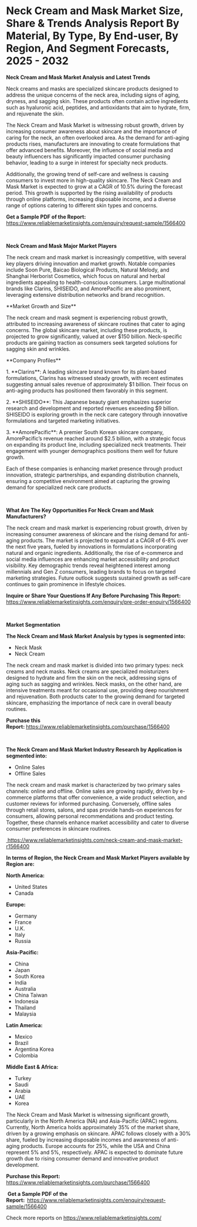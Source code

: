 <p><h1>Neck Cream and Mask Market Size, Share & Trends Analysis Report By Material, By Type, By End-user, By Region, And Segment Forecasts, 2025 - 2032</h1></p><p><strong>Neck Cream and Mask Market Analysis and Latest Trends</strong></p>
<p><p>Neck creams and masks are specialized skincare products designed to address the unique concerns of the neck area, including signs of aging, dryness, and sagging skin. These products often contain active ingredients such as hyaluronic acid, peptides, and antioxidants that aim to hydrate, firm, and rejuvenate the skin.</p><p>The Neck Cream and Mask Market is witnessing robust growth, driven by increasing consumer awareness about skincare and the importance of caring for the neck, an often overlooked area. As the demand for anti-aging products rises, manufacturers are innovating to create formulations that offer advanced benefits. Moreover, the influence of social media and beauty influencers has significantly impacted consumer purchasing behavior, leading to a surge in interest for specialty neck products.</p><p>Additionally, the growing trend of self-care and wellness is causing consumers to invest more in high-quality skincare. The Neck Cream and Mask Market is expected to grow at a CAGR of 10.5% during the forecast period. This growth is supported by the rising availability of products through online platforms, increasing disposable income, and a diverse range of options catering to different skin types and concerns.</p></p>
<p><strong>Get a Sample PDF of the Report:&nbsp;</strong> <a href="https://www.reliablemarketinsights.com/enquiry/request-sample/1566400?utm_campaign=2943&utm_medium=2&utm_source=Github&utm_content=ia&utm_term=22032025&utm_id=neck-cream-and-mask">https://www.reliablemarketinsights.com/enquiry/request-sample/1566400</a></p>
<p>&nbsp;</p>
<p><strong>Neck Cream and Mask Major Market Players</strong></p>
<p><p>The neck cream and mask market is increasingly competitive, with several key players driving innovation and market growth. Notable companies include Soon Pure, Baicao Biological Products, Natural Melody, and Shanghai Herborist Cosmetics, which focus on natural and herbal ingredients appealing to health-conscious consumers. Large multinational brands like Clarins, SHISEIDO, and AmorePacific are also prominent, leveraging extensive distribution networks and brand recognition.</p><p>**Market Growth and Size**  </p><p>The neck cream and mask segment is experiencing robust growth, attributed to increasing awareness of skincare routines that cater to aging concerns. The global skincare market, including these products, is projected to grow significantly, valued at over $150 billion. Neck-specific products are gaining traction as consumers seek targeted solutions for sagging skin and wrinkles.</p><p>**Company Profiles**  </p><p>1. **Clarins**: A leading skincare brand known for its plant-based formulations, Clarins has witnessed steady growth, with recent estimates suggesting annual sales revenue of approximately $1 billion. Their focus on anti-aging products has positioned them favorably in this segment.</p><p>2. **SHISEIDO**: This Japanese beauty giant emphasizes superior research and development and reported revenues exceeding $9 billion. SHISEIDO is exploring growth in the neck care category through innovative formulations and targeted marketing initiatives.</p><p>3. **AmorePacific**: A premier South Korean skincare company, AmorePacific’s revenue reached around $2.5 billion, with a strategic focus on expanding its product line, including specialized neck treatments. Their engagement with younger demographics positions them well for future growth.</p><p>Each of these companies is enhancing market presence through product innovation, strategic partnerships, and expanding distribution channels, ensuring a competitive environment aimed at capturing the growing demand for specialized neck care products.</p></p>
<p>&nbsp;</p>
<p><strong>What Are The Key Opportunities For Neck Cream and Mask Manufacturers?</strong></p>
<p><p>The neck cream and mask market is experiencing robust growth, driven by increasing consumer awareness of skincare and the rising demand for anti-aging products. The market is projected to expand at a CAGR of 6-8% over the next five years, fueled by innovations in formulations incorporating natural and organic ingredients. Additionally, the rise of e-commerce and social media influences are enhancing market accessibility and product visibility. Key demographic trends reveal heightened interest among millennials and Gen Z consumers, leading brands to focus on targeted marketing strategies. Future outlook suggests sustained growth as self-care continues to gain prominence in lifestyle choices.</p></p>
<p><strong>Inquire or Share Your Questions If Any Before Purchasing This Report:</strong> <a href="https://www.reliablemarketinsights.com/enquiry/pre-order-enquiry/1566400?utm_campaign=2943&utm_medium=2&utm_source=Github&utm_content=ia&utm_term=22032025&utm_id=neck-cream-and-mask">https://www.reliablemarketinsights.com/enquiry/pre-order-enquiry/1566400</a></p>
<p>&nbsp;</p>
<p><strong>Market Segmentation</strong></p>
<p><strong>The Neck Cream and Mask Market Analysis by types is segmented into:</strong></p>
<p><ul><li>Neck Mask</li><li>Neck Cream</li></ul></p>
<p><p>The neck cream and mask market is divided into two primary types: neck creams and neck masks. Neck creams are specialized moisturizers designed to hydrate and firm the skin on the neck, addressing signs of aging such as sagging and wrinkles. Neck masks, on the other hand, are intensive treatments meant for occasional use, providing deep nourishment and rejuvenation. Both products cater to the growing demand for targeted skincare, emphasizing the importance of neck care in overall beauty routines.</p></p>
<p><strong>Purchase this Report:&nbsp;</strong><a href="https://www.reliablemarketinsights.com/purchase/1566400?utm_campaign=2943&utm_medium=2&utm_source=Github&utm_content=ia&utm_term=22032025&utm_id=neck-cream-and-mask">https://www.reliablemarketinsights.com/purchase/1566400</a></p>
<p>&nbsp;</p>
<p><strong>The Neck Cream and Mask Market Industry Research by Application is segmented into:</strong></p>
<p><ul><li>Online Sales</li><li>Offline Sales</li></ul></p>
<p><p>The neck cream and mask market is characterized by two primary sales channels: online and offline. Online sales are growing rapidly, driven by e-commerce platforms that offer convenience, a wide product selection, and customer reviews for informed purchasing. Conversely, offline sales through retail stores, salons, and spas provide hands-on experiences for consumers, allowing personal recommendations and product testing. Together, these channels enhance market accessibility and cater to diverse consumer preferences in skincare routines.</p></p>
<p><a href="https://www.reliablemarketinsights.com/neck-cream-and-mask-market-r1566400?utm_campaign=2943&utm_medium=2&utm_source=Github&utm_content=ia&utm_term=22032025&utm_id=neck-cream-and-mask">&nbsp;https://www.reliablemarketinsights.com/neck-cream-and-mask-market-r1566400</a></p>
<p><strong>In terms of Region, the Neck Cream and Mask Market Players available by Region are:</strong></p>
<p>
    <p> <strong> North America: </strong>
        <ul>
            <li>United States</li>
            <li>Canada</li>
        </ul>
        </p> 
    <p> <strong> Europe: </strong>
        <ul>
            <li>Germany</li>
            <li>France</li>
            <li>U.K.</li>
            <li>Italy</li>
            <li>Russia</li>
        </ul>
        </p> 
    <p> <strong> Asia-Pacific: </strong>
        <ul>
            <li>China</li>
            <li>Japan</li>
            <li>South Korea</li>
            <li>India</li>
            <li>Australia</li>
            <li>China Taiwan</li>
            <li>Indonesia</li>
            <li>Thailand</li>
            <li>Malaysia</li>
        </ul>
        </p> 
    <p> <strong> Latin America: </strong>
        <ul>
            <li>Mexico</li>
            <li>Brazil</li>
            <li>Argentina Korea</li>
            <li>Colombia</li>
        </ul>
        </p> 
    <p> <strong> Middle East & Africa: </strong>
        <ul>
            <li>Turkey</li>
            <li>Saudi</li>
            <li>Arabia</li>
            <li>UAE</li>
            <li>Korea</li>
        </ul>
    </p>
    </p>
<p><p>The Neck Cream and Mask Market is witnessing significant growth, particularly in the North America (NA) and Asia-Pacific (APAC) regions. Currently, North America holds approximately 35% of the market share, driven by a growing emphasis on skincare. APAC follows closely with a 30% share, fueled by increasing disposable incomes and awareness of anti-aging products. Europe accounts for 25%, while the USA and China represent 5% and 5%, respectively. APAC is expected to dominate future growth due to rising consumer demand and innovative product development.</p></p>
<p><strong>Purchase this Report: </strong><a href="https://www.reliablemarketinsights.com/purchase/1566400?utm_campaign=2943&utm_medium=2&utm_source=Github&utm_content=ia&utm_term=22032025&utm_id=neck-cream-and-mask">https://www.reliablemarketinsights.com/purchase/1566400</a></p>
<p>&nbsp;<strong>Get a Sample PDF of the Report:&nbsp;&nbsp;</strong><a href="https://www.reliablemarketinsights.com/enquiry/request-sample/1566400?utm_campaign=2943&utm_medium=2&utm_source=Github&utm_content=ia&utm_term=22032025&utm_id=neck-cream-and-mask">https://www.reliablemarketinsights.com/enquiry/request-sample/1566400</a></p>
<p><strong></strong></p>
<p>Check more reports on <a href="https://www.reliablemarketinsights.com/?utm_campaign=2943&utm_medium=2&utm_source=Github&utm_content=ia&utm_term=22032025&utm_id=neck-cream-and-mask">https://www.reliablemarketinsights.com/</a></p>